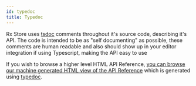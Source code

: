```yaml
---
id: typedoc
title: Typedoc
---
```


Rx Store uses [tsdoc](https://github.com/microsoft/tsdoc) comments throughout it's source code, describing it's API. The code is intended to be as "self documenting" as possible, these comments are human readable and also should show up in your editor integration if using Typescript, making the API easy to use

If you wish to browse a higher level HTML API Reference, [you can browse our machine generated HTML view of the API Reference](../../api-react/modules/_libs_react_src_index_.html) which is generated using [typedoc](http://typedoc.org/).
